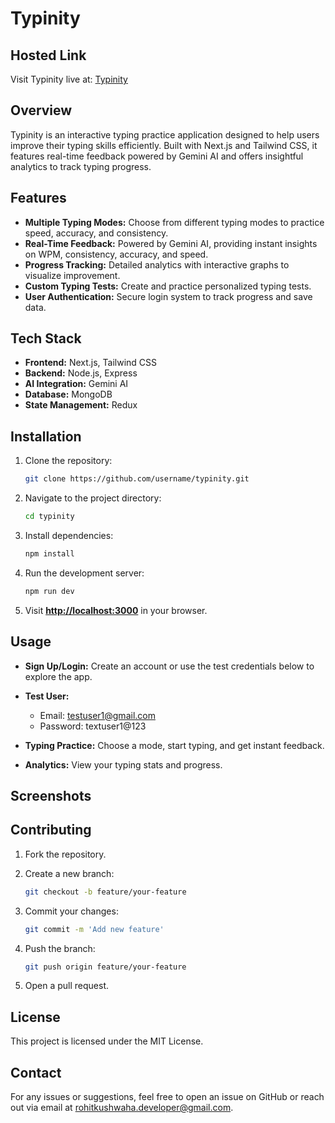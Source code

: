 # Typinity

## Hosted Link

Visit Typinity live at: [Typinity](https://typinity.vercel.app/)

## Overview

Typinity is an interactive typing practice application designed to help users improve their typing skills efficiently. Built with Next.js and Tailwind CSS, it features real-time feedback powered by Gemini AI and offers insightful analytics to track typing progress.

## Features

* **Multiple Typing Modes:** Choose from different typing modes to practice speed, accuracy, and consistency.
* **Real-Time Feedback:** Powered by Gemini AI, providing instant insights on WPM, consistency, accuracy, and speed.
* **Progress Tracking:** Detailed analytics with interactive graphs to visualize improvement.
* **Custom Typing Tests:** Create and practice personalized typing tests.
* **User Authentication:** Secure login system to track progress and save data.

## Tech Stack

* **Frontend:** Next.js, Tailwind CSS
* **Backend:** Node.js, Express
* **AI Integration:** Gemini AI
* **Database:** MongoDB
* **State Management:** Redux

## Installation

1. Clone the repository:

   ```bash
   git clone https://github.com/username/typinity.git
   ```
2. Navigate to the project directory:

   ```bash
   cd typinity
   ```
3. Install dependencies:

   ```bash
   npm install
   ```
4. Run the development server:

   ```bash
   npm run dev
   ```
5. Visit **[http://localhost:3000](http://localhost:3000)** in your browser.

## Usage

* **Sign Up/Login:** Create an account or use the test credentials below to explore the app.
* **Test User:**

  * Email: [testuser1@gmail.com](mailto:testuser1@gmail.com)
  * Password: textuser1\@123
* **Typing Practice:** Choose a mode, start typing, and get instant feedback.
* **Analytics:** View your typing stats and progress.

## Screenshots

## Contributing

1. Fork the repository.
2. Create a new branch:

   ```bash
   git checkout -b feature/your-feature
   ```
3. Commit your changes:

   ```bash
   git commit -m 'Add new feature'
   ```
4. Push the branch:

   ```bash
   git push origin feature/your-feature
   ```
5. Open a pull request.

## License

This project is licensed under the MIT License.

## Contact

For any issues or suggestions, feel free to open an issue on GitHub or reach out via email at [rohitkushwaha.developer@gmail.com](mailto:rohitkushwaha.developer@gmail.com).
